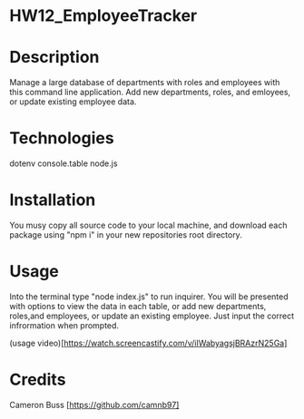 # HW12_EmployeeTracker

# Description

Manage a large database of departments with roles and employees with this command line application. Add new departments, roles, and emloyees, or update existing employee data.

# Technologies

dotenv
console.table
node.js

# Installation

You musy copy all source code to your local machine, and download each package using "npm i" in your new repositories root directory.

# Usage

Into the terminal type "node index.js" to run inquirer. You will be presented with options to view the data in each table, or add new departments, roles,and employees, or update an existing employee. Just input the correct infrormation when prompted.

(usage video)[https://watch.screencastify.com/v/iIWabyagsjBRAzrN25Ga]

# Credits

Cameron Buss [https://github.com/camnb97]

